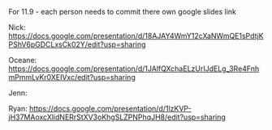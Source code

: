 For 11.9 - each person needs to commit there own google slides link

Nick: https://docs.google.com/presentation/d/18AJAY4WmY12cXaNWmQE1sPdtjKPShV6pGDCLxsCk02Y/edit?usp=sharing

Oceane: https://docs.google.com/presentation/d/1JAlfQXchaELzUrIJdELg_3Re4FnhmPmmLyKr0XEIVxc/edit?usp=sharing

Jenn:

Ryan: https://docs.google.com/presentation/d/1lzKVP-jH37MAoxcXlidNERrStXV3oKhgSLZPNPhqJH8/edit?usp=sharing
